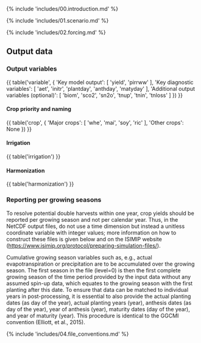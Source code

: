 {% include 'includes/00.introduction.md' %}

{% include 'includes/01.scenario.md' %}

{% include 'includes/02.forcing.md' %}

Output data
-----------

### Output variables

{{ table('variable', {
    'Key model output': [
        'yield',
        'pirrww'
    ],
    'Key diagnostic variables': [
        'aet',
        'initr',
        'plantday',
        'anthday',
        'matyday'
    ],
    'Additional output variables (optional)': [
        'biom',
        'sco2',
        'sn2o',
        'tnup',
        'tnin',
        'tnloss'
    ]
}) }}

#### Crop priority and naming

{{ table('crop', {
    'Major crops': [
        'whe', 'mai', 'soy', 'ric'
    ],
    'Other crops': None
}) }}

#### Irrigation

{{ table('irrigation') }}

#### Harmonization

{{ table('harmonization') }}

### Reporting per growing seasons

To resolve potential double harvests within one year, crop yields should be reported per growing season and not per calendar year. Thus, in the NetCDF output files, do not use a time dimension but instead a unitless coordinate variable with integer values; more information on how to construct these files is given below and on the ISIMIP website (<https://www.isimip.org/protocol/preparing-simulation-files/>).

Cumulative growing season variables such as, e.g., actual evapotranspiration or precipitation are to be accumulated over the growing season. The first season in the file (level=0) is then the first complete growing season of the time period provided by the input data without any assumed spin-up data, which equates to the growing season with the first planting after this date. To ensure that data can be matched to individual years in post-processing, it is essential to also provide the actual planting dates (as day of the year), actual planting years (year), anthesis dates (as day of the year), year of anthesis (year), maturity dates (day of the year), and year of maturity (year). This procedure is identical to the GGCMI convention (Elliott, et al., 2015).

{% include 'includes/04.file_conventions.md' %}
